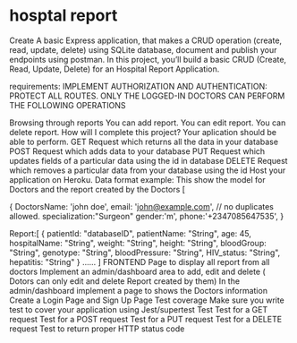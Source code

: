 # hosptal report
Create A basic Express application, that makes a CRUD operation (create, read, update, delete) using SQLite database, document and publish your endpoints using postman. In this project, you’ll build a basic CRUD (Create, Read, Update, Delete) for an Hospital Report Application.


requirements:
IMPLEMENT AUTHORIZATION AND AUTHENTICATION: PROTECT ALL ROUTES. ONLY THE LOGGED-IN DOCTORS CAN PERFORM THE FOLLOWING OPERATIONS

Browsing through reports
You can add report.
You can edit report.
You can delete report.
How will I complete this project?
Your aplication should be able to perform.
GET Request which returns all the data in your database
POST Request which adds data to your database
PUT Request which updates fields of a particular data using the id in database
DELETE Request which removes a particular data from your database using the id
Host your application on Heroku.
Data format example: This show the model for Doctors and the report created by the Doctors
[

 {
   DoctorsName: 'john doe',
   email: 'john@example.com', // no duplicates allowed.
   specialization:"Surgeon"
   gender:'m',
   phone:'+2347085647535',
 }
 
   Report:[
   {
  patientId: "databaseID",
  patientName: "String",
  age: 45,
  hospitalName: "String",
  weight: "String",
  height: "String",
  bloodGroup: "String",
  genotype: "String",
  bloodPressure: "String",
  HIV_status: "String",
  hepatitis: "String"
  }
   ......
]
FRONTEND
Page to display all report from all doctors
Implement an admin/dashboard area to add, edit and delete ( Dotors can only edit and delete Report created by them)
In the admin/dashboard implement a page to shows the Doctors information
Create a Login Page and Sign Up Page
Test coverage
Make sure you write test to cover your application using Jest/supertest
Test
Test for a GET request
Test for a POST request
Test for a PUT request
Test for a DELETE request
Test to return proper HTTP status code